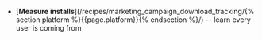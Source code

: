 *  [**Measure installs**](/recipes/marketing_campaign_download_tracking/{% section platform %}{{page.platform}}{% endsection %}/) -- learn every user is coming from